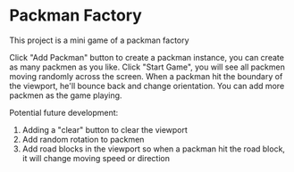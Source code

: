# Packman Factory
This project is a mini game of a packman factory

Click "Add Packman" button to create a packman instance, you can create as many packmen as you like.
Click "Start Game", you will see all packmen moving randomly across the screen. When a packman hit the boundary of the viewport, he'll bounce back and change orientation.
You can add more packmen as the game playing.

Potential future development:
  1) Adding a "clear" button to clear the viewport
  2) Add random rotation to packmen
  3) Add road blocks in the viewport so when a packman hit the road block, it will change moving speed or direction
